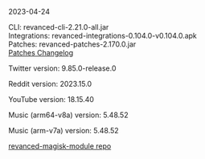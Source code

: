 2023-04-24
  
CLI: revanced-cli-2.21.0-all.jar  
Integrations: revanced-integrations-0.104.0-v0.104.0.apk  
Patches: revanced-patches-2.170.0.jar  
[Patches Changelog](https://github.com/revanced/revanced-patches/releases/tag/v2.170.0)  

Twitter version: 9.85.0-release.0  

Reddit version: 2023.15.0  

YouTube version: 18.15.40  

Music (arm64-v8a) version: 5.48.52  

Music (arm-v7a) version: 5.48.52  

[revanced-magisk-module repo](https://github.com/j-hc/revanced-magisk-module)

